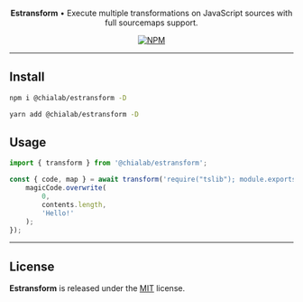 <p align="center">
    <strong>Estransform</strong> • Execute multiple transformations on JavaScript sources with full sourcemaps support.
</p>

<p align="center">
    <a href="https://www.npmjs.com/package/@chialab/estransform"><img alt="NPM" src="https://img.shields.io/npm/v/@chialab/estransform.svg?style=flat-square"></a>
</p>

---

## Install

```sh
npm i @chialab/estransform -D
```

```sh
yarn add @chialab/estransform -D
```

## Usage

```js
import { transform } from '@chialab/estransform';

const { code, map } = await transform('require("tslib"); module.exports = function() {}', { sourceContents: true }, (magicCode, contents) => {
    magicCode.overwrite(
        0,
        contents.length,
        'Hello!'
    );
});
```

---

## License

**Estransform** is released under the [MIT](https://github.com/chialab/rna/blob/main/packages/estransform/LICENSE) license.
